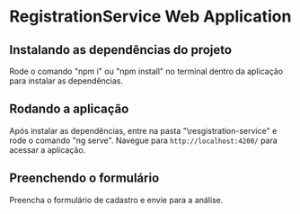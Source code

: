 # RegistrationService Web Application

## Instalando as dependências do projeto

Rode o comando "npm i" ou "npm install" no terminal dentro da aplicação para instalar as dependências. 

## Rodando a aplicação

Após instalar as dependências, entre na pasta "\resgistration-service" e rode o comando "ng serve". Navegue para `http://localhost:4200/` para acessar a aplicação.

## Preenchendo o formulário

Preencha o formulário de cadastro e envie para a análise.

